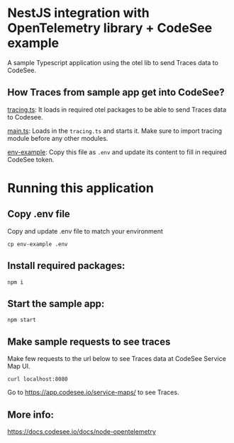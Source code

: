 # NestJS integration with OpenTelemetry library + CodeSee example

A sample Typescript application using the otel lib to send Traces data to CodeSee.

## How Traces from sample app get into CodeSee?

[tracing.ts](src/tracing.ts): It loads in required otel packages to be able to send Traces data to Codesee.

[main.ts](src/main.ts): Loads in the `tracing.ts` and starts it. Make sure to import tracing module before any other modules.

[env-example](env-example): Copy this file as `.env` and update its content to fill in required CodeSee token.

# Running this application
## Copy .env file

Copy and update .env file to match your environment

```
cp env-example .env
```

## Install required packages:

```
npm i
```

## Start the sample app:

```
npm start
```

## Make sample requests to see traces

Make few requests to the url below to see Traces data at CodeSee Service Map UI.

```
curl localhost:8080
```

Go to https://app.codesee.io/service-maps/ to see Traces.

## More info:

https://docs.codesee.io/docs/node-opentelemetry
